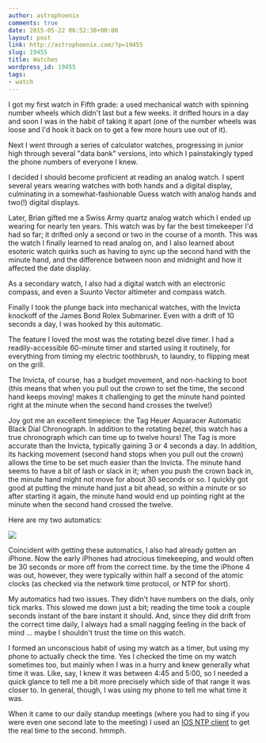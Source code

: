 ```yaml
---
author: astrophoenix
comments: true
date: 2015-05-22 06:52:38+00:00
layout: post
link: http://astrophoenix.com/?p=19455
slug: 19455
title: Watches
wordpress_id: 19455
tags:
- watch
---
```


I got my first watch in Fifth grade: a used mechanical watch with spinning number wheels which didn't last but a few weeks. it drifted hours in a day and soon I was in the habit of taking it apart (one of the number wheels was loose and I'd hook it back on to get a few more hours use out of it).

Next I went through a series of calculator watches, progressing in junior high through several "data bank" versions, into which I painstakingly typed the phone numbers of everyone I knew.

I decided I should become proficient at reading an analog watch. I spent several years wearing watches with both hands and a digital display, culminating in a somewhat-fashionable Guess watch with analog hands and two(!) digital displays.

Later, Brian gifted me a Swiss Army quartz analog watch which I ended up wearing for nearly ten years. This watch was by far the best timekeeper I'd had so far; it drifted only a second or two in the course of a month. This was the watch I finally learned to read analog on, and I also learned about esoteric watch quirks such as having to sync up the second hand with the minute hand, and the difference between noon and midnight and how it affected the date display.

As a secondary watch, I also had a digital watch with an electronic compass, and even a Suunto Vector altimeter and compass watch.

Finally I took the plunge back into mechanical watches, with the Invicta knockoff of the James Bond Rolex Submariner. Even with a drift of 10 seconds a day, I was hooked by this automatic.

The feature I loved the most was the rotating bezel dive timer. I had a readily-accessible 60-minute timer and started using it routinely, for everything from timing my electric toothbrush, to laundry, to flipping meat on the grill.

The Invicta, of course, has a budget movement, and non-hacking to boot (this means that when you pull out the crown to set the time, the second hand keeps moving! makes it challenging to get the minute hand pointed right at the minute when the second hand crosses the twelve!)

Joy got me an excellent timepiece: the Tag Heuer Aquaracer Automatic Black Dial Chronograph. In addition to the rotating bezel, this watch has a true chronograph which can time up to twelve hours! The Tag is more accurate than the Invicta, typically gaining 3 or 4 seconds a day. In addition, its hacking movement (second hand stops when you pull out the crown) allows the time to be set much easier than the Invicta. The minute hand seems to have a bit of lash or slack in it; when you push the crown back in, the minute hand might not move for about 30 seconds or so. I quickly got good at putting the minute hand just a bit ahead, so within a minute or so after starting it again, the minute hand would end up pointing right at the minute when the second hand crossed the twelve.

Here are my two automatics:

[![](/wp-uploads/astrophoenix/2015/05/IMG_0375.jpg)](/wp-uploads/astrophoenix/2015/05/IMG_0375.jpg)



Coincident with getting these automatics, I also had already gotten an iPhone. Now the early iPhones had atrocious timekeeping, and would often be 30 seconds or more off from the correct time. by the time the iPhone 4 was out, however, they were typically within half a second of the atomic clocks (as checked via the network time protocol, or NTP for short).

My automatics had two issues. They didn't have numbers on the dials, only tick marks. This slowed me down just a bit; reading the time took a couple seconds instant of the bare instant it should. And, since they did drift from the correct time daily, I always had a small nagging feeling in the back of mind ... maybe I shouldn't trust the time on this watch.

I formed an unconscious habit of using my watch as a timer, but using my phone to actually check the time. Yes I checked the time on my watch sometimes too, but mainly when I was in a hurry and knew generally what time it was. Like, say, I knew it was between 4:45 and 5:00, so I needed a quick glance to tell me a bit more precisely which side of that range it was closer to. In general, though, I was using my phone to tell me what time it was.

When it came to our daily standup meetings (where you had to sing if you were even one second late to the meeting) I used an [IOS NTP client](http://www.emeraldsequoia.com/h/index.html) to get the real time to the second. hmmph.
